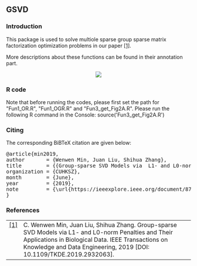 ## GSVD 

### Introduction
This package is used to solve multiole sparse group sparse matrix factorization optimization problems in our paper <a class="footnote-reference" href="#id2" id="id1">[1]</a>. 

More descriptions about these functions can be found in their annotation part.

<p align="center"> 
<img src="https://github.com/wenwenmin/GSVD/blob/master/Readme_fig2.png">
</p>

### R code
Note that before running the codes, please first set the path for "Fun1_OR.R", "Fun1_OGR.R" and "Fun3_get_Fig2A.R".
Please run the following R command in the Console:
source('Fun3_get_Fig2A.R')

### Citing
<p>The corresponding BiBTeX citation are given below:</p>
<div class="highlight-none"><div class="highlight"><pre>
@article{min2019,
author       = {Wenwen Min, Juan Liu, Shihua Zhang},
title        = {{Group-sparse SVD Models via  L1- and L0-norm Penalties and Their Applications in Biological Data}},
organization = {CUHKSZ},
month        = {June},
year         = {2019},
note         = {\url{https://ieeexplore.ieee.org/document/8782829}}
}</pre></div>
  
### References
<table class="docutils footnote" frame="void" id="id2" rules="none">
<colgroup><col class="label" /><col /></colgroup>
<tbody valign="top">
<tr><td class="label"><a class="fn-backref" href="#id2">[1]</a></td><td>C. Wenwen Min, Juan Liu, Shihua Zhang. Group-sparse SVD Models via  L1- and L0-norm Penalties and Their Applications in Biological Data. IEEE Transactions on Knowledge and Data Engineering, 2019 [DOI: 10.1109/TKDE.2019.2932063]. </td></tr>
</tbody>
</table>
